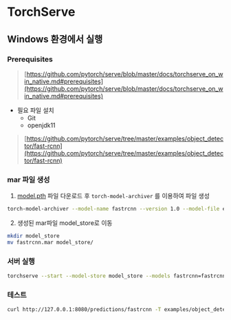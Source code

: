 # TorchServe

## Windows 환경에서 실행

### Prerequisites

> [https://github.com/pytorch/serve/blob/master/docs/torchserve_on_win_native.md#prerequisites](https://github.com/pytorch/serve/blob/master/docs/torchserve_on_win_native.md#prerequisites)

- 필요 파일 설치
  - Git
  - openjdk11


> [https://github.com/pytorch/serve/tree/master/examples/object_detector/fast-rcnn](https://github.com/pytorch/serve/tree/master/examples/object_detector/fast-rcnn)

### mar 파일 생성

1. [model.pth](https://download.pytorch.org/models/fasterrcnn_resnet50_fpn_coco-258fb6c6.pth) 파일 다운로드 후 `torch-model-archiver` 를 이용하여 파일 생성

```bash
torch-model-archiver --model-name fastrcnn --version 1.0 --model-file examples/object_detector/fast-rcnn/model.py --serialized-file fasterrcnn_resnet50_fpn_coco-258fb6c6.pth --handler object_detector --extra-files examples/object_detector/index_to_name.json
```

2. 생성된 mar파일 model_store로 이동
```bash
mkdir model_store
mv fastrcnn.mar model_store/
```

### 서버 실행

```bash
torchserve --start --model-store model_store --models fastrcnn=fastrcnn.mar --ncs
```

### 테스트

```bash
curl http://127.0.0.1:8080/predictions/fastrcnn -T examples/object_detector/persons.jpg
```
